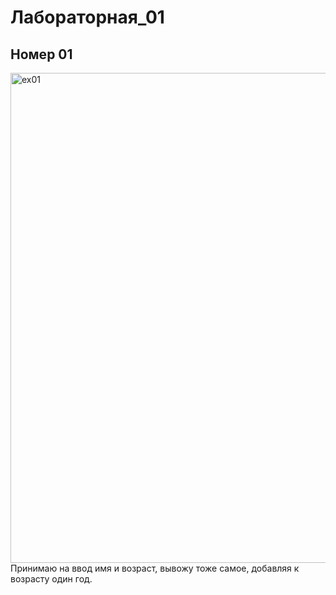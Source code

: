 <h1>Лабораторная_01</h1>
<h2>Номер 01</h2>
<img width="1522" height="784" alt="ex01" src="https://github.com/user-attachments/assets/053191f9-4998-48b9-8638-8f2c7d58ff49" />
Принимаю на ввод имя и возраст, вывожу тоже самое, добавляя к возрасту один год.

